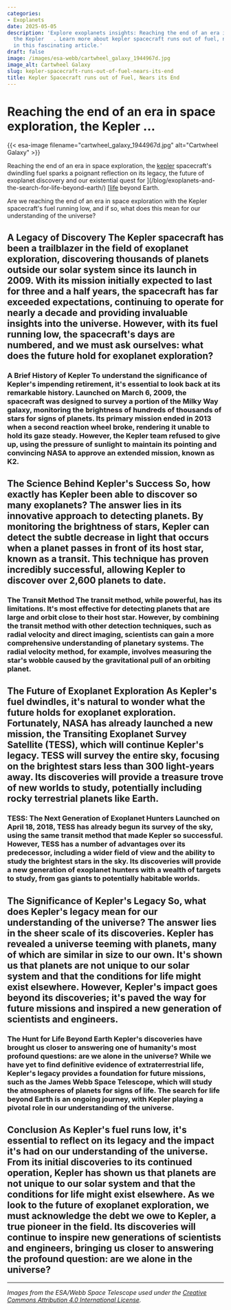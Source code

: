 ```yaml
---
categories:
- Exoplanets
date: 2025-05-05
description: 'Explore exoplanets insights: Reaching the end of an era in space exploration,
  the Kepler   . Learn more about kepler spacecraft runs out of fuel, nears its end
  in this fascinating article.'
draft: false
image: /images/esa-webb/cartwheel_galaxy_1944967d.jpg
image_alt: Cartwheel Galaxy
slug: kepler-spacecraft-runs-out-of-fuel-nears-its-end
title: Kepler Spacecraft runs out of Fuel, Nears its End
---
```


# Reaching the end of an era in space exploration, the Kepler ...
{{< esa-image filename="cartwheel_galaxy_1944967d.jpg" alt="Cartwheel Galaxy" >}}



Reaching the end of an era in space exploration, the [kepler](/blog/the-enduring-legacy-of-kepler-a-quest-for-distant-worlds-and) spacecraft's dwindling fuel sparks a poignant reflection on its legacy, the future of exoplanet discovery and our existential quest for ](/blog/exoplanets-and-the-search-for-life-beyond-earth/) [[life](/blog/exoplanets-and-the-search-for-life-beyond-our-solar-system/solar-system/) beyond Earth.

Are we reaching the end of an era in space exploration with the Kepler spacecraft's fuel running low, and if so, what does this mean for our understanding of the universe?

 ## A Legacy of Discovery The Kepler spacecraft has been a trailblazer in the field of exoplanet exploration, discovering thousands of planets outside our solar system since its launch in 2009. With its mission initially expected to last for three and a half years, the spacecraft has far exceeded expectations, continuing to operate for nearly a decade and providing invaluable insights into the universe. However, with its fuel running low, the spacecraft's days are numbered, and we must ask ourselves: what does the future hold for exoplanet exploration?

 ### A Brief History of Kepler To understand the significance of Kepler's impending retirement, it's essential to look back at its remarkable history. Launched on March 6, 2009, the spacecraft was designed to survey a portion of the Milky Way galaxy, monitoring the brightness of hundreds of thousands of stars for signs of planets. Its primary mission ended in 2013 when a second reaction wheel broke, rendering it unable to hold its gaze steady. However, the Kepler team refused to give up, using the pressure of sunlight to maintain its pointing and convincing NASA to approve an extended mission, known as K2.

 ## The Science Behind Kepler's Success So, how exactly has Kepler been able to discover so many exoplanets? The answer lies in its innovative approach to detecting planets. By monitoring the brightness of stars, Kepler can detect the subtle decrease in light that occurs when a planet passes in front of its host star, known as a transit. This technique has proven incredibly successful, allowing Kepler to discover over 2,600 planets to date.

 ### The Transit Method The transit method, while powerful, has its limitations. It's most effective for detecting planets that are large and orbit close to their host star. However, by combining the transit method with other detection techniques, such as radial velocity and direct imaging, scientists can gain a more comprehensive understanding of planetary systems. The radial velocity method, for example, involves measuring the star's wobble caused by the gravitational pull of an orbiting planet.

 ## The Future of Exoplanet Exploration As Kepler's fuel dwindles, it's natural to wonder what the future holds for exoplanet exploration. Fortunately, NASA has already launched a new mission, the Transiting Exoplanet Survey Satellite (TESS), which will continue Kepler's legacy. TESS will survey the entire sky, focusing on the brightest stars less than 300 light-years away. Its discoveries will provide a treasure trove of new worlds to study, potentially including rocky terrestrial planets like Earth.

 ### TESS: The Next Generation of Exoplanet Hunters Launched on April 18, 2018, TESS has already begun its survey of the sky, using the same transit method that made Kepler so successful. However, TESS has a number of advantages over its predecessor, including a wider field of view and the ability to study the brightest stars in the sky. Its discoveries will provide a new generation of exoplanet hunters with a wealth of targets to study, from gas giants to potentially habitable worlds.

 ## The Significance of Kepler's Legacy So, what does Kepler's legacy mean for our understanding of the universe? The answer lies in the sheer scale of its discoveries. Kepler has revealed a universe teeming with planets, many of which are similar in size to our own. It's shown us that planets are not unique to our solar system and that the conditions for life might exist elsewhere. However, Kepler's impact goes beyond its discoveries; it's paved the way for future missions and inspired a new generation of scientists and engineers.

 ### The Hunt for Life Beyond Earth Kepler's discoveries have brought us closer to answering one of humanity's most profound questions: are we alone in the universe? While we have yet to find definitive evidence of extraterrestrial life, Kepler's legacy provides a foundation for future missions, such as the James Webb Space Telescope, which will study the atmospheres of planets for signs of life. The search for life beyond Earth is an ongoing journey, with Kepler playing a pivotal role in our understanding of the universe.

 ## Conclusion As Kepler's fuel runs low, it's essential to reflect on its legacy and the impact it's had on our understanding of the universe. From its initial discoveries to its continued operation, Kepler has shown us that planets are not unique to our solar system and that the conditions for life might exist elsewhere. As we look to the future of exoplanet exploration, we must acknowledge the debt we owe to Kepler, a true pioneer in the field. Its discoveries will continue to inspire new generations of scientists and engineers, bringing us closer to answering the profound question: are we alone in the universe?

---

*Images from the ESA/Webb Space Telescope used under the [Creative Commons Attribution 4.0 International License](https://creativecommons.org/licenses/by/4.0).*